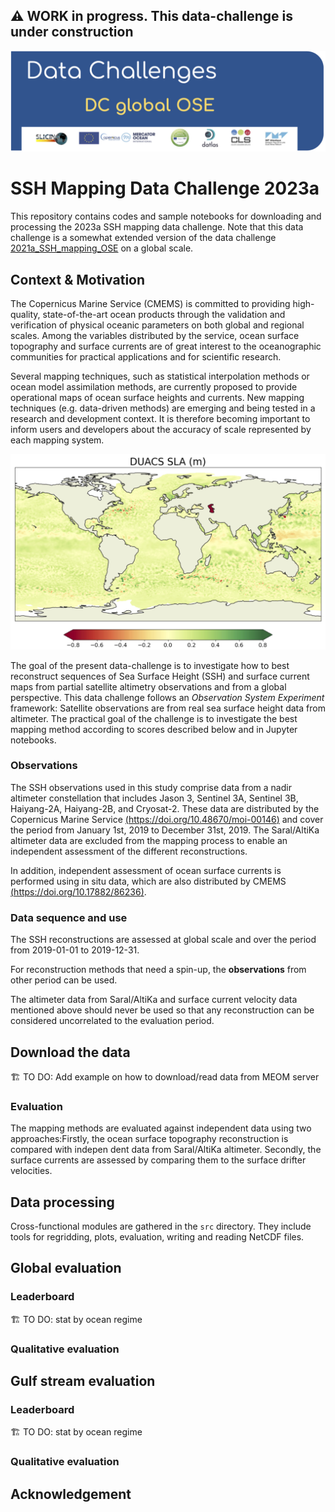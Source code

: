 ## :warning: WORK in progress. This data-challenge is under construction


<p align="center">
  <img src="figures/dc_2023_ose_global_banner.jpg" alt="Alt Text" width="900"/>
</p>

# SSH Mapping Data Challenge 2023a

This repository contains codes and sample notebooks for downloading and processing the 2023a SSH mapping data challenge.
Note that this data challenge is a somewhat extended version of the data challenge [2021a_SSH_mapping_OSE](https://github.com/ocean-data-challenges/2021a_SSH_mapping_OSE) on a global scale.

## Context & Motivation

The Copernicus Marine Service (CMEMS) is committed to providing high-quality, state-of-the-art ocean products through the validation and verification of physical oceanic parameters on both global and regional scales. Among the variables distributed by the service, ocean surface topography and surface currents are of great interest to the oceanographic communities for practical applications and for scientific research.

Several mapping techniques, such as statistical interpolation methods or ocean model assimilation methods, are currently proposed to provide operational maps of ocean surface heights and currents. New mapping techniques (e.g. data-driven methods) are emerging and being tested in a research and development context. 
It is therefore becoming important to inform users and developers about the accuracy of scale represented by each mapping system.


<p align="center">
  <img src="figures/dc_2023_ose_global_duacs_sla_map.jpg" alt="Alt Text" width="800"/>
</p>
 

The goal of the present data-challenge is to investigate how to best reconstruct sequences of Sea Surface Height (SSH) and surface current maps from partial satellite altimetry observations and from a global perspective. This data challenge follows an _Observation System Experiment_ framework: Satellite observations are from real sea surface height data from altimeter. The practical goal of the challenge is to investigate the best mapping method according to scores described below and in Jupyter notebooks.

### Observations

The SSH observations used in this study comprise data from a nadir altimeter constellation that includes Jason 3, Sentinel 3A, Sentinel 3B, Haiyang-2A, Haiyang-2B, and Cryosat-2. These data are distributed by the Copernicus Marine Service [(https://doi.org/10.48670/moi-00146)](https://doi.org/10.48670/moi-00146) and cover the period from January 1st, 2019 to December 31st, 2019. The Saral/AltiKa altimeter data are excluded from the mapping process to enable an independent assessment of the different reconstructions.

In addition, independent assessment of ocean surface currents is performed using in situ data, which are also distributed by CMEMS [(https://doi.org/10.17882/86236)]( https://doi.org/10.17882/86236).


### Data sequence and use
 
The SSH reconstructions are assessed at global scale and over the period from 2019-01-01 to 2019-12-31.

For reconstruction methods that need a spin-up, the **observations** from other period can be used.

The altimeter data from Saral/AltiKa and surface current velocity data mentioned above should never be used so that any reconstruction can be considered uncorrelated to the evaluation period.


## Download the data
:building_construction: TO DO: Add example on how to download/read data from MEOM server

### Evaluation

The mapping methods are evaluated against independent data using two approaches:Firstly, the ocean surface topography reconstruction is compared with indepen dent data from Saral/AltiKa altimeter. Secondly, the surface currents are assessed by comparing them to the surface drifter velocities.
 

## Data processing

Cross-functional modules are gathered in the `src` directory. They include tools for regridding, plots, evaluation, writing and reading NetCDF files.   



## Global evaluation 

### Leaderboard

:building_construction: TO DO: stat by ocean regime

### Qualitative evaluation



## Gulf stream evaluation 

### Leaderboard

:building_construction: TO DO: stat by ocean regime

### Qualitative evaluation


## Acknowledgement



<!---



[![DOI](https://zenodo.org/badge/DOI/10.5281/zenodo.5511905.svg)](https://doi.org/10.5281/zenodo.5511905)

# SSH Mapping Data Challenge 2021a

This repository contains codes and sample notebooks for downloading and processing the SSH mapping data challenge.

The quickstart can be run online by clicking here:
[![Binder](https://binder.pangeo.io/badge_logo.svg)](https://binder.pangeo.io/v2/gh/ocean-data-challenges/2020a_SSH_mapping_NATL60/master?filepath=quickstart.ipynb)

## Motivation

The goal is to investigate how to best reconstruct sequences of Sea Surface Height (SSH) maps from partial satellite altimetry observations. This data challenge follows an _Observation System Experiment_ framework: Satellite observations are from real sea surface height data from altimeter. The practical goal of the challenge is to investigate the best mapping method according to scores described below and in Jupyter notebooks.

### Observations
The SSH observations include SARAL/Altika, Jason 2, Jason 3, Sentinel 3A, Haiyang-2A and Cryosat-2 altimeter data. This nadir altimeters constellation was operating during the 20170101-20171231 period. Note that for the mapping the Cryosat-2 altimeter data are not taken in the mapping to perfor the independent assessment of the various reconstructions. 

### Data sequence and use
 
The SSH reconstructions are assessed over the period from 2017-01-01 to 2017-12-31.

For reconstruction methods that need a spin-up, the **observations** can be used from 2016-12-01 until the beginning of the evaluation period (31 days). This spin-up period is not included in the evaluation. For reconstruction methods that need learning from full fields, the **baseline reconstruction** or **duacs reconstrcution** can be used from 2017-01-01 to 2017-12-31. The altimeter data from Cryosat-2  should never be used so that any reconstruction can be considered uncorrelated to the evaluation period.

![Data Sequence](figures/DC-data_availability.png)

## Leaderboard

| Method   |   µ(RMSE)  |   σ(RMSE) |   λx (km) | Notes             | Reference                |
|:---------|-----------:|----------:|----------:|:------------------|:-------------------------|
| BASELINE |    0.85 | 0.09 |       140 | Covariances BASELINE OI | [example_eval_baseline.ipynb](https://github.com/ocean-data-challenges/2021a_SSH_mapping_OSE/blob/master/notebooks/example_eval_baseline.ipynb) |
| DUACS    |    0.88 | 0.07 |       152 | Covariances DUACS DT2018 | [example_eval_duacs.ipynb](https://github.com/ocean-data-challenges/2021a_SSH_mapping_OSE/blob/master/notebooks/example_eval_duacs.ipynb) |
| MIOST    |   0.89 | 0.08 |       139 | Multiscale mapping | [example_eval_miost.ipynb](https://github.com/ocean-data-challenges/2021a_SSH_mapping_OSE/blob/master/notebooks/example_eval_miost.ipynb) |
| DYMOST   |   0.89 | 0.06 |       129 | Dynamic mapping | [example_eval_dymost.ipynb](https://github.com/ocean-data-challenges/2021a_SSH_mapping_OSE/blob/master/notebooks/example_eval_dymost.ipynb) |
| BNF      |   0.88 | 0.06 |       122 | BFN mapping | [example_eval_bfn.ipynb](https://github.com/ocean-data-challenges/2021a_SSH_mapping_OSE/blob/master/notebooks/example_eval_bfn.ipynb) |
| 4DVarNet (v2021) |   **0.89** |  **0.06** |       122 | 4DVarNet mapping | [example_eval_4DVarnet.ipynb](https://github.com/ocean-data-challenges/2021a_SSH_mapping_OSE/blob/master/notebooks/example_eval_4dvarnet.ipynb) |
| 4DVarNet (v2022) |   **0.89** | 0.09 |       **109** | 4DVarNet mapping | [example_eval_4DVarnet_v2022.ipynb](https://github.com/ocean-data-challenges/2021a_SSH_mapping_OSE/blob/master/notebooks/example_eval_4dvarnet_v2022.ipynb) |



**µ(RMSE)**: average RMSE score.  
**σ(RMSE)**: standard deviation of the RMSE score.  
**λx**: minimum spatial scale resolved.   
 
## Quick start
You can follow the quickstart guide in [this notebook](https://github.com/ocean-data-challenges/2020a_SSH_mapping_NATL60/blob/master/quickstart.ipynb) or launch it directly from <a href="https://binder.pangeo.io/v2/gh/ocean-data-challenges/2020a_SSH_mapping_NATL60/master?filepath=quickstart.ipynb" target="_blank">binder</a>.

## Download the data
The data are hosted on the [AVISO+ website](https://www.aviso.altimetry.fr/en/data/products/ocean-data-challenges/2021a-ssh-mapping-ose.html) and tagged with DOI: 10.24400/527896/a01-2021.005. The website also provides a data handbook. This is the recommended access. This [wiki](https://github.com/ocean-data-challenges/2020a_SSH_mapping_NATL60/wiki/AVISO---account-creation) can help you create an AVISO account to access the data. The data are also temporarily available [here](https://ige-meom-opendap.univ-grenoble-alpes.fr/thredds/catalog/meomopendap/extract/ocean-data-challenges/dc_data1/catalog.html). They are presented with the following directory structure:

```
. 
|-- dc_obs
|   |-- dt_global_alg_phy_l3_20161201-20180131_285-315_23-53.nc
|   |-- dt_global_c2_phy_l3_20161201-20180131_285-315_23-53.nc 
|   |-- dt_global_h2g_phy_l3_20161201-20180131_285-315_23-53.nc
|   |-- dt_global_j2g_phy_l3_20161201-20180131_285-315_23-53.nc
|   |-- dt_global_j2n_phy_l3_20161201-20180131_285-315_23-53.nc
|   |-- dt_global_j3_phy_l3_20161201-20180131_285-315_23-53.nc
|   |-- dt_global_s3a_phy_l3_20161201-20180131_285-315_23-53.nc

|-- dc_maps
|   |-- OSE_ssh_mapping_BASELINE.nc
|   |-- OSE_ssh_mapping_BFN.nc
|   |-- OSE_ssh_mapping_DUACS.nc
|   |-- OSE_ssh_mapping_DYMOST.nc
|   |-- OSE_ssh_mapping_MIOST.nc
|   |-- OSE_ssh_mapping_4dvarNet.nc
|   |-- OSE_ssh_mapping_4dvarNet_2022.nc (NOT on AVISO+ yet !!!!)
|   |-- mdt.nc

```

## Baseline and evaluation

### Baseline
The baseline mapping method is optimal interpolation (OI), in the spirit of the present-day standard for DUACS products provided by AVISO. OI is implemented in the [`baseline_oi`](https://github.com/ocean-data-challenges/2021a_SSH_mapping_OSE/blob/master/notebooks/baseline_oi.ipynb) Jupyter notebook. The SSH reconstructions are saved as a NetCDF file in the `results` directory. The content of this directory is git-ignored.
   
### Evaluation

The evaluation of the mapping methods is based on the comparison of the SSH reconstructions with the *independent* Cryosat-2 along-track dataset. It includes two scores, one based on the Root-Mean-Square Error (RMSE), the other based on Fourier wavenumber spectra. The evaluation notebook [`example_data_eval`](https://github.com/ocean-data-challenges/2020a_SSH_mapping_NATL60/blob/master/notebooks/example_data_eval.ipynb) implements the computation of these two scores as they could appear in the leaderboard. The notebook also provides additional, graphical diagnostics based on RMSE and spectra.

## Data processing

Cross-functional modules are gathered in the `src` directory. They include tools for regridding, plots, evaluation, writing and reading NetCDF files. The directory also contains a module that implements the baseline method.  

## Acknowledgement

The structure of this data challenge was to a large extent inspired by [WeatherBench](https://github.com/pangeo-data/WeatherBench).


--->
